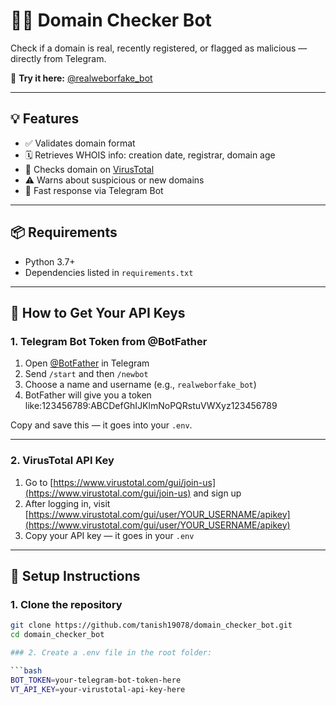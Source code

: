 # 🕵️‍♂️ Domain Checker Bot

Check if a domain is real, recently registered, or flagged as malicious — directly from Telegram.

🔗 **Try it here:** [@realweborfake_bot](https://t.me/realweborfake_bot)

---

## 💡 Features

- ✅ Validates domain format
- 🗓️ Retrieves WHOIS info: creation date, registrar, domain age
- 🧪 Checks domain on [VirusTotal](https://www.virustotal.com/)
- ⚠️ Warns about suspicious or new domains
- 🤖 Fast response via Telegram Bot

---

## 📦 Requirements

- Python 3.7+
- Dependencies listed in `requirements.txt`

---

## 🔐 How to Get Your API Keys

### 1. Telegram Bot Token from @BotFather

1. Open [@BotFather](https://t.me/BotFather) in Telegram
2. Send `/start` and then `/newbot`
3. Choose a name and username (e.g., `realweborfake_bot`)
4. BotFather will give you a token like:123456789:ABCDefGhIJKlmNoPQRstuVWXyz123456789

   
Copy and save this — it goes into your `.env`.

---

### 2. VirusTotal API Key

1. Go to [https://www.virustotal.com/gui/join-us](https://www.virustotal.com/gui/join-us) and sign up
2. After logging in, visit [https://www.virustotal.com/gui/user/YOUR_USERNAME/apikey](https://www.virustotal.com/gui/user/YOUR_USERNAME/apikey)
3. Copy your API key — it goes in your `.env`

---

## 🔧 Setup Instructions

### 1. Clone the repository

```bash
git clone https://github.com/tanish19078/domain_checker_bot.git
cd domain_checker_bot

### 2. Create a .env file in the root folder:

```bash
BOT_TOKEN=your-telegram-bot-token-here
VT_API_KEY=your-virustotal-api-key-here


